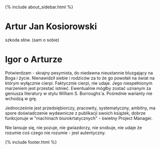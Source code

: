 {% include about_sidebar.html %}
  
   <div class="w3-row w3-padding-64">
    <div class="w3-twothird w3-container">
      <h1 class="w3-text-teal">Artur Jan Kosiorowski</h1>
      <p>szkoda słów. (sam o sobie)</p>
    </div>
    <div class="w3-twothird w3-container">
    <h1 class="w3-text-teal">Igor o Arturze</h1>
      <p>Potwierdzam - skrajny pesymista, do niedawna nieustannie bluzgający na Boga i życie. Nienawidził siebie i rodziców za to że go powołali na świat na którym wyłącznie cierpi. Faktycznie cierpi, nie udaje. Jego niespełnionym marzeniem jest przestać istnieć. Ewentualnie mógłby zostać uznanym za geniusza literatury w stylu William S. Burroughs'a. Pośrednie warianty nie wchodzą w grę.
</p>
      <p>Jednocześnie jest przedsiębiorczy, pracowity, systematyczny, ambitny, ma spore doświadczenie wydawnicze z publikacji swoich książek, dobrze funkcjonuje w "machinach biurokrtatycznych" - świetny Project Manager. 
</p>
      <p>Nie lansuje się, nie pozuje, nie gwiazdorzy, nie snobuje, nie udaje że rozumie coś czego nie rozumie - jest autentyczny.
</p>
    </div>
  </div>



 {% include footer.html %}
<!-- END MAIN -->
</div>
